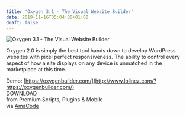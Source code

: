 ```yaml
---
title: 'Oxygen 3.1 - The Visual Website Builder'
date: 2019-11-16T05:04:00+01:00
draft: false
---
```


![Oxygen 3.1 - The Visual Website Builder](http://www.codelist.cc/uploads/posts/2019-07/1563088601_oxygen-2.4-the-visual-website-builder.jpg "Oxygen 3.1 - The Visual Website Builder")  
  
Oxygen 2.0 is simply the best tool hands down to develop WordPress websites with pixel perfect responsiveness. The ability to control every aspect of how a site displays on any device is unmatched in the marketplace at this time.  
  
Demo: [https://oxygenbuilder.com/](http://www.lolinez.com/?https://oxygenbuilder.com/)  
DOWNLOAD  
from Premium Scripts, Plugins & Mobile  
via [AmaCode](https://amazcode.ooo)